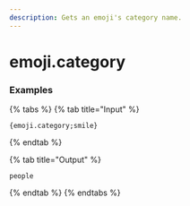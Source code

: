 ```yaml
---
description: Gets an emoji's category name.
---
```


# emoji.category <query>

### Examples

{% tabs %}
{% tab title="Input" %}
```text
{emoji.category;smile}
```
{% endtab %}

{% tab title="Output" %}
```text
people
```
{% endtab %}
{% endtabs %}